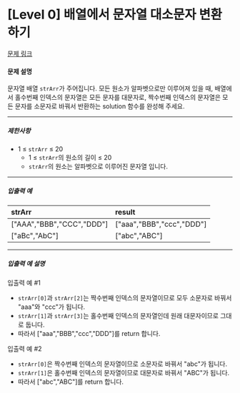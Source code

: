 # [Level 0] 배열에서 문자열 대소문자 변환하기

[문제 링크](https://school.programmers.co.kr/learn/courses/30/lessons/181875)

#### 문제 설명

문자열 배열 ```strArr```가 주어집니다. 모든 원소가 알파벳으로만 이루어져 있을 때, 배열에서 홀수번째 인덱스의 문자열은 모든 문자를 대문자로, 짝수번째 인덱스의 문자열은 모든 문자를 소문자로 바꿔서 반환하는 solution 함수를 완성해 주세요.

---

##### 제한사항

- 1 ≤ ```strArr``` ≤ 20
  - 1 ≤ ```strArr```의 원소의 길이 ≤ 20
  - ```strArr```의 원소는 알파벳으로 이루어진 문자열 입니다.

---

##### 입출력 예

|strArr|result|
|:---|:---|
|["AAA","BBB","CCC","DDD"]|["aaa","BBB","ccc","DDD"]|
|["aBc","AbC"]|["abc","ABC"]|

---

##### 입출력 예 설명

입출력 예 #1

- ```strArr[0]```과 ```strArr[2]```는 짝수번째 인덱스의 문자열이므로 모두 소문자로 바꿔서 "aaa"와 "ccc"가 됩니다.
- ```strArr[1]```과 ```strArr[3]```는 홀수번째 인덱스의 문자열인데 원래 대문자이므로 그대로 둡니다.
- 따라서 ["aaa","BBB","ccc","DDD"]를 return 합니다.

입출력 예 #2

- ```strArr[0]```은 짝수번째 인덱스의 문자열이므로 소문자로 바꿔서 "abc"가 됩니다.
- ```strArr[1]```은 홀수번째 인덱스의 문자열이므로 대문자로 바꿔서 "ABC"가 됩니다.
- 따라서 ["abc","ABC"]를 return 합니다.
